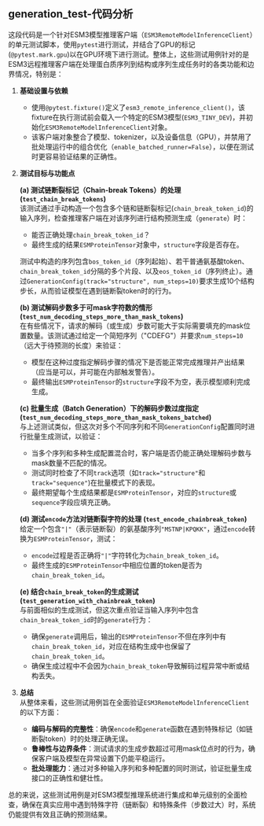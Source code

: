 ## generation_test-代码分析
这段代码是一个针对ESM3模型推理客户端（`ESM3RemoteModelInferenceClient`）的单元测试脚本，使用`pytest`进行测试，并结合了GPU的标记(`@pytest.mark.gpu`)以在GPU环境下进行测试。整体上，这些测试用例针对的是ESM3远程推理客户端在处理蛋白质序列到结构或序列生成任务时的各类功能和边界情况，特别是：

1. **基础设置与依赖**  
   - 使用`@pytest.fixture()`定义了`esm3_remote_inference_client()`，该fixture在执行测试前会载入一个特定的ESM3模型(`ESM3_TINY_DEV`)，并初始化`ESM3RemoteModelInferenceClient`对象。  
   - 该客户端对象整合了模型、tokenizer，以及设备信息（GPU），并禁用了批处理运行中的组合优化（`enable_batched_runner=False`），以便在测试时更容易验证结果的正确性。

2. **测试目标与功能点**

   **(a) 测试链断裂标记（Chain-break Tokens）的处理 (`test_chain_break_tokens`)**  
   该测试通过手动构造一个包含多个链和链断裂标记(`chain_break_token_id`)的输入序列，检查推理客户端在对该序列进行结构预测生成（`generate`）时：
   - 能否正确处理`chain_break_token_id`？
   - 最终生成的结果`ESMProteinTensor`对象中，`structure`字段是否存在。
   
   测试中构造的序列包含`bos_token_id`（序列起始）、若干普通氨基酸token、`chain_break_token_id`分隔的多个片段、以及`eos_token_id`（序列终止）。通过`GenerationConfig(track="structure", num_steps=10)`要求生成10个结构步长，从而验证模型在遇到链断裂token时的行为。

   **(b) 测试解码步数多于可mask字符数的情形 (`test_num_decoding_steps_more_than_mask_tokens`)**  
   在有些情况下，请求的解码（或生成）步数可能大于实际需要填充的mask位置数量。该测试通过给定一个简短序列（"CDEFG"）并要求`num_steps=10`（远大于待预测的长度）来验证：  
   - 模型在这种过度指定解码步骤的情况下是否能正常完成推理并产出结果（应当是可以，并可能在内部触发警告）。
   - 最终输出`ESMProteinTensor`的`structure`字段不为空，表示模型顺利完成生成。

   **(c) 批量生成（Batch Generation）下的解码步数过度指定 (`test_num_decoding_steps_more_than_mask_tokens_batched`)**  
   与上述测试类似，但这次对多个不同序列和不同`GenerationConfig`配置同时进行批量生成测试，以验证：
   - 当多个序列和多种生成配置混合时，客户端是否仍能正确处理解码步数与mask数量不匹配的情况。
   - 测试同时检查了不同`track`选项（如`track="structure"`和`track="sequence"`)在批量模式下的表现。
   - 最终期望每个生成结果都是`ESMProteinTensor`，对应的`structure`或`sequence`字段应填充正确。

   **(d) 测试`encode`方法对链断裂字符的处理 (`test_encode_chainbreak_token`)**  
   给定一个包含`"|"`（表示链断裂）的氨基酸序列`"MSTNP|KPQKK"`，通过`encode`转换为`ESMProteinTensor`，测试：
   - `encode`过程是否正确将`"|"`字符转化为`chain_break_token_id`。
   - 最终生成的`ESMProteinTensor`中相应位置的token是否为`chain_break_token_id`。

   **(e) 结合`chain_break_token`的生成测试 (`test_generation_with_chainbreak_token`)**  
   与前面相似的生成测试，但这次重点验证当输入序列中包含`chain_break_token_id`时的`generate`行为：
   - 确保`generate`调用后，输出的`ESMProteinTensor`不但在序列中有`chain_break_token_id`，对应在结构生成中也保留了`chain_break_token_id`。
   - 确保生成过程中不会因为`chain_break_token`导致解码过程异常中断或结构丢失。

3. **总结**  
   从整体来看，这些测试用例旨在全面验证`ESM3RemoteModelInferenceClient`的以下方面：
   - **编码与解码的完整性**：确保`encode`和`generate`函数在遇到特殊标记（如链断裂token）时的处理正确无误。  
   - **鲁棒性与边界条件**：测试请求的生成步数超过可用mask位点时的行为，确保客户端及模型在异常设置下仍能平稳运行。  
   - **批处理能力**：通过对多种输入序列和多种配置的同时测试，验证批量生成接口的正确性和健壮性。

总的来说，这些测试用例是对ESM3模型推理系统进行集成和单元级别的全面检查，确保在真实应用中遇到特殊字符（链断裂）和特殊条件（步数过大）时，系统仍能提供有效且正确的预测结果。
